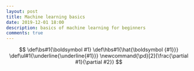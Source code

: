 ```yaml
---
layout: post
title: Machine learning basics 
date: 2019-12-01 18:00
description: basics of machine learning for beginners
comments: true
---
```

$$
\def\bs#1{\boldsymbol #1}
\def\hbs#1{\hat{\boldsymbol {#1}}}
\def\ul#1{\underline{\underline{#1}}}
\newcommand{\pd}[2]{\frac{\partial #1}{\partial #2}}
$$


